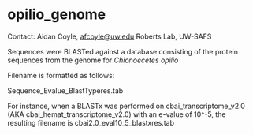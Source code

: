 # opilio_genome

Contact: Aidan Coyle, afcoyle@uw.edu
Roberts Lab, UW-SAFS

Sequences were BLASTed against a database consisting of the protein sequences from the genome for _Chionoecetes opilio_

Filename is formatted as follows:

Sequence_Evalue_BlastTyperes.tab

For instance, when a BLASTx was performed on cbai_transcriptome_v2.0 (AKA cbai_hemat_transcriptome_v2.0) with an e-value of 10^-5, the resulting filename is cbai2.0_eval10_5_blastxres.tab

